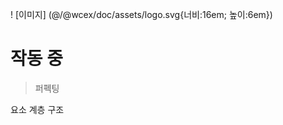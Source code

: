 <!--DESC: {icon:{name:"explore"},id:5} -->

! [이미지] (@/@wcex/doc/assets/logo.svg{너비:16em; 높이:6em})
# 작동 중
> 퍼펙팅

요소 계층 구조